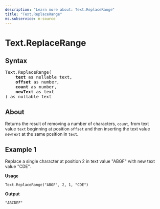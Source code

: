 ```yaml
---
description: "Learn more about: Text.ReplaceRange"
title: "Text.ReplaceRange"
ms.subservice: m-source
---
```

# Text.ReplaceRange

## Syntax

<pre>
Text.ReplaceRange(
    <b>text</b> as nullable text,
    <b>offset</b> as number,
    <b>count</b> as number,
    <b>newText</b> as text
) as nullable text
</pre>
  
## About

Returns the result of removing a number of characters, `count`, from text value `text` beginning at position `offset` and then inserting the text value `newText` at the same position in `text`.

## Example 1

Replace a single character at position 2 in text value "ABGF" with new text value "CDE".

**Usage**

```powerquery-m
Text.ReplaceRange("ABGF", 2, 1, "CDE")
```

**Output**

`"ABCDEF"`
